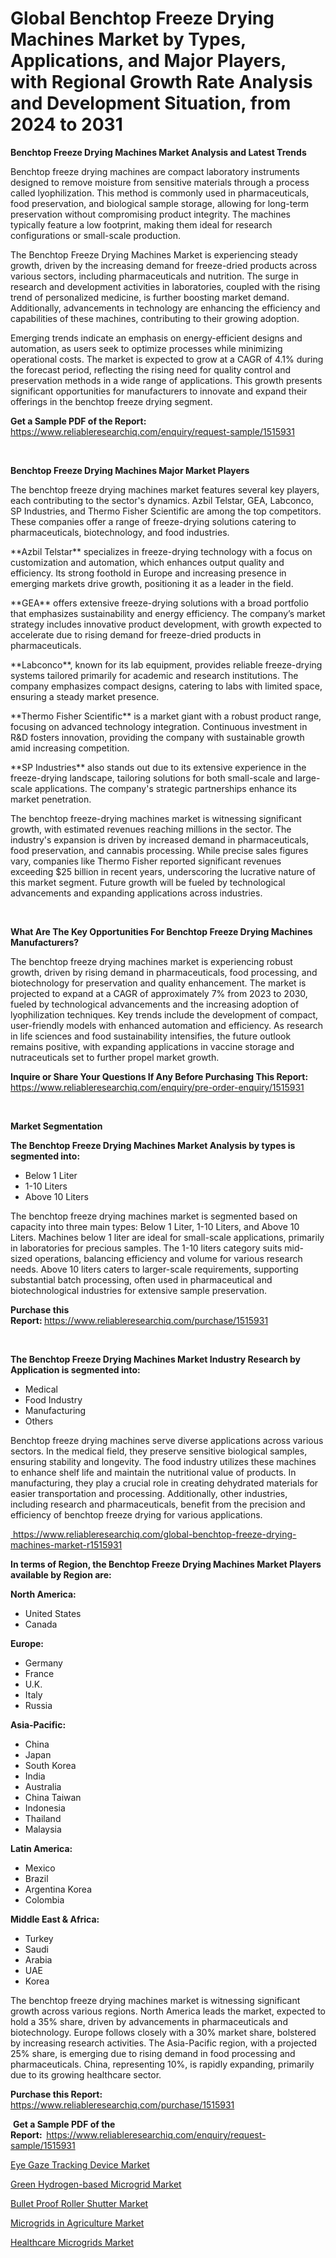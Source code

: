 <p><h1>Global Benchtop Freeze Drying Machines Market by Types, Applications, and Major Players, with Regional Growth Rate Analysis and Development Situation, from 2024 to 2031</h1></p><p><strong>Benchtop Freeze Drying Machines Market Analysis and Latest Trends</strong></p>
<p><p>Benchtop freeze drying machines are compact laboratory instruments designed to remove moisture from sensitive materials through a process called lyophilization. This method is commonly used in pharmaceuticals, food preservation, and biological sample storage, allowing for long-term preservation without compromising product integrity. The machines typically feature a low footprint, making them ideal for research configurations or small-scale production.</p><p>The Benchtop Freeze Drying Machines Market is experiencing steady growth, driven by the increasing demand for freeze-dried products across various sectors, including pharmaceuticals and nutrition. The surge in research and development activities in laboratories, coupled with the rising trend of personalized medicine, is further boosting market demand. Additionally, advancements in technology are enhancing the efficiency and capabilities of these machines, contributing to their growing adoption.</p><p>Emerging trends indicate an emphasis on energy-efficient designs and automation, as users seek to optimize processes while minimizing operational costs. The market is expected to grow at a CAGR of 4.1% during the forecast period, reflecting the rising need for quality control and preservation methods in a wide range of applications. This growth presents significant opportunities for manufacturers to innovate and expand their offerings in the benchtop freeze drying segment.</p></p>
<p><strong>Get a Sample PDF of the Report:&nbsp;</strong> <a href="https://www.reliableresearchiq.com/enquiry/request-sample/1515931?utm_campaign=1732&utm_medium=2&utm_source=Github&utm_content=ia&utm_term=27102024&utm_id=benchtop-freeze-drying-machines">https://www.reliableresearchiq.com/enquiry/request-sample/1515931</a></p>
<p>&nbsp;</p>
<p><strong>Benchtop Freeze Drying Machines Major Market Players</strong></p>
<p><p>The benchtop freeze drying machines market features several key players, each contributing to the sector's dynamics. Azbil Telstar, GEA, Labconco, SP Industries, and Thermo Fisher Scientific are among the top competitors. These companies offer a range of freeze-drying solutions catering to pharmaceuticals, biotechnology, and food industries.</p><p>**Azbil Telstar** specializes in freeze-drying technology with a focus on customization and automation, which enhances output quality and efficiency. Its strong foothold in Europe and increasing presence in emerging markets drive growth, positioning it as a leader in the field.</p><p>**GEA** offers extensive freeze-drying solutions with a broad portfolio that emphasizes sustainability and energy efficiency. The company’s market strategy includes innovative product development, with growth expected to accelerate due to rising demand for freeze-dried products in pharmaceuticals.</p><p>**Labconco**, known for its lab equipment, provides reliable freeze-drying systems tailored primarily for academic and research institutions. The company emphasizes compact designs, catering to labs with limited space, ensuring a steady market presence.</p><p>**Thermo Fisher Scientific** is a market giant with a robust product range, focusing on advanced technology integration. Continuous investment in R&D fosters innovation, providing the company with sustainable growth amid increasing competition.</p><p>**SP Industries** also stands out due to its extensive experience in the freeze-drying landscape, tailoring solutions for both small-scale and large-scale applications. The company's strategic partnerships enhance its market penetration.</p><p>The benchtop freeze-drying machines market is witnessing significant growth, with estimated revenues reaching millions in the sector. The industry's expansion is driven by increased demand in pharmaceuticals, food preservation, and cannabis processing. While precise sales figures vary, companies like Thermo Fisher reported significant revenues exceeding $25 billion in recent years, underscoring the lucrative nature of this market segment. Future growth will be fueled by technological advancements and expanding applications across industries.</p></p>
<p>&nbsp;</p>
<p><strong>What Are The Key Opportunities For Benchtop Freeze Drying Machines Manufacturers?</strong></p>
<p><p>The benchtop freeze drying machines market is experiencing robust growth, driven by rising demand in pharmaceuticals, food processing, and biotechnology for preservation and quality enhancement. The market is projected to expand at a CAGR of approximately 7% from 2023 to 2030, fueled by technological advancements and the increasing adoption of lyophilization techniques. Key trends include the development of compact, user-friendly models with enhanced automation and efficiency. As research in life sciences and food sustainability intensifies, the future outlook remains positive, with expanding applications in vaccine storage and nutraceuticals set to further propel market growth.</p></p>
<p><strong>Inquire or Share Your Questions If Any Before Purchasing This Report:</strong> <a href="https://www.reliableresearchiq.com/enquiry/pre-order-enquiry/1515931?utm_campaign=1732&utm_medium=2&utm_source=Github&utm_content=ia&utm_term=27102024&utm_id=benchtop-freeze-drying-machines">https://www.reliableresearchiq.com/enquiry/pre-order-enquiry/1515931</a></p>
<p>&nbsp;</p>
<p><strong>Market Segmentation</strong></p>
<p><strong>The Benchtop Freeze Drying Machines Market Analysis by types is segmented into:</strong></p>
<p><ul><li>Below 1 Liter</li><li>1-10 Liters</li><li>Above 10 Liters</li></ul></p>
<p><p>The benchtop freeze drying machines market is segmented based on capacity into three main types: Below 1 Liter, 1-10 Liters, and Above 10 Liters. Machines below 1 liter are ideal for small-scale applications, primarily in laboratories for precious samples. The 1-10 liters category suits mid-sized operations, balancing efficiency and volume for various research needs. Above 10 liters caters to larger-scale requirements, supporting substantial batch processing, often used in pharmaceutical and biotechnological industries for extensive sample preservation.</p></p>
<p><strong>Purchase this Report:&nbsp;</strong><a href="https://www.reliableresearchiq.com/purchase/1515931?utm_campaign=1732&utm_medium=2&utm_source=Github&utm_content=ia&utm_term=27102024&utm_id=benchtop-freeze-drying-machines">https://www.reliableresearchiq.com/purchase/1515931</a></p>
<p>&nbsp;</p>
<p><strong>The Benchtop Freeze Drying Machines Market Industry Research by Application is segmented into:</strong></p>
<p><ul><li>Medical</li><li>Food Industry</li><li>Manufacturing</li><li>Others</li></ul></p>
<p><p>Benchtop freeze drying machines serve diverse applications across various sectors. In the medical field, they preserve sensitive biological samples, ensuring stability and longevity. The food industry utilizes these machines to enhance shelf life and maintain the nutritional value of products. In manufacturing, they play a crucial role in creating dehydrated materials for easier transportation and processing. Additionally, other industries, including research and pharmaceuticals, benefit from the precision and efficiency of benchtop freeze drying for various applications.</p></p>
<p><a href="https://www.reliableresearchiq.com/global-benchtop-freeze-drying-machines-market-r1515931?utm_campaign=1732&utm_medium=2&utm_source=Github&utm_content=ia&utm_term=27102024&utm_id=benchtop-freeze-drying-machines">&nbsp;https://www.reliableresearchiq.com/global-benchtop-freeze-drying-machines-market-r1515931</a></p>
<p><strong>In terms of Region, the Benchtop Freeze Drying Machines Market Players available by Region are:</strong></p>
<p>
    <p> <strong> North America: </strong>
        <ul>
            <li>United States</li>
            <li>Canada</li>
        </ul>
        </p> 
    <p> <strong> Europe: </strong>
        <ul>
            <li>Germany</li>
            <li>France</li>
            <li>U.K.</li>
            <li>Italy</li>
            <li>Russia</li>
        </ul>
        </p> 
    <p> <strong> Asia-Pacific: </strong>
        <ul>
            <li>China</li>
            <li>Japan</li>
            <li>South Korea</li>
            <li>India</li>
            <li>Australia</li>
            <li>China Taiwan</li>
            <li>Indonesia</li>
            <li>Thailand</li>
            <li>Malaysia</li>
        </ul>
        </p> 
    <p> <strong> Latin America: </strong>
        <ul>
            <li>Mexico</li>
            <li>Brazil</li>
            <li>Argentina Korea</li>
            <li>Colombia</li>
        </ul>
        </p> 
    <p> <strong> Middle East & Africa: </strong>
        <ul>
            <li>Turkey</li>
            <li>Saudi</li>
            <li>Arabia</li>
            <li>UAE</li>
            <li>Korea</li>
        </ul>
    </p>
    </p>
<p><p>The benchtop freeze drying machines market is witnessing significant growth across various regions. North America leads the market, expected to hold a 35% share, driven by advancements in pharmaceuticals and biotechnology. Europe follows closely with a 30% market share, bolstered by increasing research activities. The Asia-Pacific region, with a projected 25% share, is emerging due to rising demand in food processing and pharmaceuticals. China, representing 10%, is rapidly expanding, primarily due to its growing healthcare sector.</p></p>
<p><strong>Purchase this Report: </strong><a href="https://www.reliableresearchiq.com/purchase/1515931?utm_campaign=1732&utm_medium=2&utm_source=Github&utm_content=ia&utm_term=27102024&utm_id=benchtop-freeze-drying-machines">https://www.reliableresearchiq.com/purchase/1515931</a></p>
<p>&nbsp;<strong>Get a Sample PDF of the Report:&nbsp;&nbsp;</strong><a href="https://www.reliableresearchiq.com/enquiry/request-sample/1515931?utm_campaign=1732&utm_medium=2&utm_source=Github&utm_content=ia&utm_term=27102024&utm_id=benchtop-freeze-drying-machines">https://www.reliableresearchiq.com/enquiry/request-sample/1515931</a></p>
<p><strong></strong></p>
<p><p><a href="https://github.com/JudyWalsh475/Market-Research-Report-List-1/blob/main/eye-gaze-tracking-device-market.md?utm_campaign=1732&utm_medium=2&utm_source=Github&utm_content=ia&utm_term=27102024&utm_id=benchtop-freeze-drying-machines">Eye Gaze Tracking Device Market</a></p><p><a href="https://www.linkedin.com/pulse/trends-global-green-hydrogen-based-microgrid-market-forecast-c3iae?trk=public_post_embed_feed-article-content&utm_campaign=1732&utm_medium=2&utm_source=Github&utm_content=ia&utm_term=27102024&utm_id=benchtop-freeze-drying-machines">Green Hydrogen-based Microgrid Market</a></p><p><a href="https://www.linkedin.com/pulse/opportunities-challenges-bullet-proof-roller-shutter-market-23hwe?trk=public_post_embed_feed-article-content&utm_campaign=1732&utm_medium=2&utm_source=Github&utm_content=ia&utm_term=27102024&utm_id=benchtop-freeze-drying-machines">Bullet Proof Roller Shutter Market</a></p><p><a href="https://www.linkedin.com/pulse/microgrids-agriculture-industry-resonance-79-amplification-tefge?trk=public_post_embed_feed-article-content&utm_campaign=1732&utm_medium=2&utm_source=Github&utm_content=ia&utm_term=27102024&utm_id=benchtop-freeze-drying-machines">Microgrids in Agriculture Market</a></p><p><a href="https://www.linkedin.com/pulse/global-healthcare-microgrids-market-size-trends-analysis-regional-jucfe?trk=public_post_embed_feed-article-content&utm_campaign=1732&utm_medium=2&utm_source=Github&utm_content=ia&utm_term=27102024&utm_id=benchtop-freeze-drying-machines">Healthcare Microgrids Market</a></p></p>
